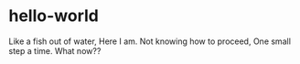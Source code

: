 # hello-world
Like a fish out of water,
Here I am.
Not knowing how to proceed,
One small step a time.
What now??
